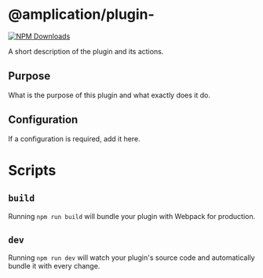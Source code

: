 # @amplication/plugin-<name>

[![NPM Downloads](https://img.shields.io/npm/dt/@amplication/plugin-auth-basic)](https://www.npmjs.com/package/@amplication/plugin-auth-basic) 

A short description of the plugin and its actions.

## Purpose

What is the purpose of this plugin and what exactly does it do.

## Configuration

If a configuration is required, add it here. 

# Scripts
## `build`
Running `npm run build` will bundle your plugin with Webpack for production.

## `dev`
Running `npm run dev` will watch your plugin's source code and automatically bundle it with every change.
